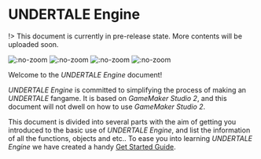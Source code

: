 # UNDERTALE Engine
!> This document is currently in pre-release state. More contents will be uploaded soon.

![](https://img.shields.io/github/release-pre/TML233/undertale_engine.svg?style=flat-square ":no-zoom")
![](https://img.shields.io/github/stars/TML233/undertale_engine.svg?style=flat-square ":no-zoom")
![](https://img.shields.io/github/license/TML233/undertale_engine.svg?style=flat-square ":no-zoom")
![](https://img.shields.io/github/languages/top/TML233/undertale_engine.svg?style=flat-square ":no-zoom")

Welcome to the _UNDERTALE Engine_ document!

_UNDERTALE Engine_ is committed to simplifying the process of making an _UNDERTALE_ fangame.
It is based on _GameMaker Studio 2_, and this document will not dwell on how to use _GameMaker Studio 2_.

This document is divided into several parts with the aim of getting you introduced to the basic use of _UNDERTALE Engine_, and list the information of all the functions, objects and etc..
To ease you into learning _UNDERTALE Engine_ we have created a handy [Get Started Guide](/get_started).